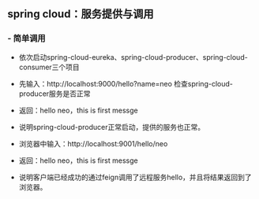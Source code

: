 ## **spring cloud：服务提供与调用**
 ###  -  **简单调用**
   -  依次启动spring-cloud-eureka、spring-cloud-producer、spring-cloud-consumer三个项目
  
   -  先输入：http://localhost:9000/hello?name=neo 检查spring-cloud-producer服务是否正常
  
   -  返回：hello neo，this is first messge
  
   - 说明spring-cloud-producer正常启动，提供的服务也正常。
  
   -  浏览器中输入：http://localhost:9001/hello/neo
  
   - 返回：hello neo，this is first messge
  
   - 说明客户端已经成功的通过feign调用了远程服务hello，并且将结果返回到了浏览器。